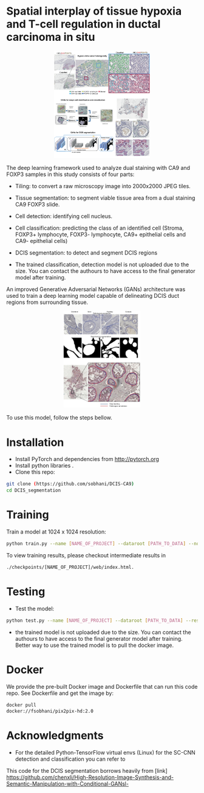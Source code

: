 # Spatial interplay of tissue hypoxia and T-cell regulation in ductal carcinoma in situ


<p align="center">
<img src="https://github.com/sobhani/DCIS-CA9/blob/main/Images/platform.png"
     width=50% height=50%>
</p>

The deep learning framework used to analyze dual staining with CA9 and FOXP3 samples in this study consists of four parts: 
* Tiling: to convert a raw microscopy image into 2000x2000 JPEG tiles. 
* Tissue segmentation: to segment viable tissue area from a dual staining CA9 FOXP3 slide.
* Cell detection: identifying cell nucleus.
* Cell classification: predicting the class of an identified cell (Stroma, FOXP3+ lymphocyte, FOXP3- lymphocyte, CA9+ epithelial cells and CA9- epithelial cells)
* DCIS segmentation: to detect and segment DCIS regions

* The trained classification, detection model is not uploaded due to the size. You can contact the authours to have access to the final generator model after training. 


An improved Generative Adversarial Networks (GANs) architecture was used to train a deep learning model capable of delineating DCIS duct regions from surrounding tissue.


<p align="center">
<img src="https://github.com/sobhani/DCIS-CA9/blob/main/Images/DCIS.jpg"
width=40% height=40%>
</p>

To use this model, follow the steps bellow.
# Installation
* Install PyTorch and dependencies from http://pytorch.org
* Install python libraries .
* Clone this repo:

```bash
git clone (https://github.com/sobhani/DCIS-CA9) 
cd DCIS_segmentation
```

# Training
Train a model at 1024 x 1024 resolution:

```bash
python train.py --name [NAME_OF_PROJECT] --dataroot [PATH_TO_DATA] --no_instance
```

To view training results, please checkout intermediate results in
```bash
./checkpoints/[NAME_OF_PROJECT]/web/index.html.
```

# Testing
* Test the model:

```bash
python test.py --name [NAME_OF_PROJECT] --dataroot [PATH_TO_DATA] --results_dir [PATH_TO_SAVE] --no_instance
```

* the trained model is not uploaded due to the size. You can contact the authours to have access to the final generator model after training. Better way to use the trained model is to pull the docker image.

# Docker
We provide the pre-built Docker image and Dockerfile that can run this code repo. See Dockerfile and get the image by:

```bash
docker pull 
docker://fsobhani/pix2pix-hd:2.0
```

# Acknowledgments
* For the detailed Python-TensorFlow virtual envs (Linux) for the SC-CNN detection and classification you can refer to   

This code for the DCIS segmentation borrows heavily from [link] https://github.com/chenxli/High-Resolution-Image-Synthesis-and-Semantic-Manipulation-with-Conditional-GANsl-
